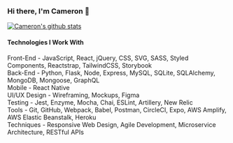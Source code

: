 ### Hi there, I'm Cameron 👋

[![Cameron's github stats](https://github-readme-stats.vercel.app/api?username=cameron-carruthers&show_icons=true&theme=nightowl&count_private=true)](https://github.com/anuraghazra/github-readme-stats)

#### Technologies I Work With
Front-End - JavaScript, React, jQuery, CSS, SVG, SASS, Styled Components, Reactstrap, TailwindCSS, Storybook
<br>
Back-End - Python, Flask, Node, Express, MySQL, SQLite, SQLAlchemy, MongoDB, Mongoose, GraphQL
<br>
Mobile - React Native
<br>
UI/UX Design - Wireframing, Mockups, Figma
<br>
Testing - Jest, Enzyme, Mocha, Chai, ESLint, Artillery, New Relic
<br>
Tools - Git, GitHub, Webpack, Babel, Postman, CircleCI, Expo, AWS Amplify, AWS Elastic Beanstalk, Heroku
<br>
Techniques - Responsive Web Design, Agile Development, Microservice Architecture, RESTful APIs

<!--
**cameron-carruthers/cameron-carruthers** is a ✨ _special_ ✨ repository because its `README.md` (this file) appears on your GitHub profile.

Here are some ideas to get you started:

- 🔭 I’m currently working on ...
- 🌱 I’m currently learning ...
- 👯 I’m looking to collaborate on ...
- 🤔 I’m looking for help with ...
- 💬 Ask me about ...
- 📫 How to reach me: ...
- 😄 Pronouns: ...
- ⚡ Fun fact: ...
-->
